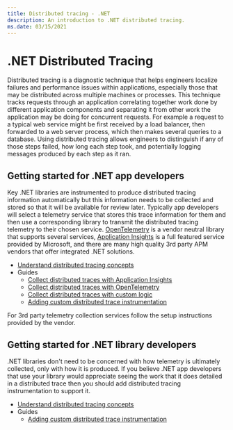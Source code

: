 ```yaml
---
title: Distributed tracing - .NET
description: An introduction to .NET distributed tracing.
ms.date: 03/15/2021
---
```

# .NET Distributed Tracing

Distributed tracing is a diagnostic technique that helps engineers localize failures and
performance issues within applications, especially those that may be distributed across
multiple machines or processes. This technique tracks requests through an application
correlating together work done by different application components and separating it from
other work the application may be doing for concurrent requests. For example a request to a
typical web service might be first received by a load balancer, then forwarded to a web server
process, which then makes several queries to a database. Using distributed tracing allows
engineers to distinguish if any of those steps failed, how long each step took, and potentially
logging messages produced by each step as it ran.

## Getting started for .NET app developers

Key .NET libraries are instrumented to produce distributed tracing information automatically
but this information needs to be collected and stored so that it will be available for review later.
Typically app developers will select a telemetry service that stores this trace information for them and
then use a corresponding library to transmit the distributed tracing telemetry to their chosen
service. [OpenTelemetry](https://github.com/open-telemetry/opentelemetry-dotnet/blob/main/docs/trace/getting-started/README.md)
is a vendor neutral library that supports several services,
[Application Insights](/azure/azure-monitor/app/distributed-tracing)
is a full featured service provided by Microsoft, and there are many high quality 3rd party APM vendors
that offer integrated .NET solutions.

- [Understand distributed tracing concepts](distributed-tracing-concepts.md)
- Guides
  - [Collect distributed traces with Application Insights](distributed-tracing-collection-walkthroughs.md#collect-traces-using-application-insights)
  - [Collect distributed traces with OpenTelemetry](distributed-tracing-collection-walkthroughs.md#collect-traces-using-opentelemetry)
  - [Collect distributed traces with custom logic](distributed-tracing-collection-walkthroughs.md#collect-traces-using-custom-logic)
  - [Adding custom distributed trace instrumentation](distributed-tracing-instrumentation-walkthroughs.md)

For 3rd party telemetry collection services follow the setup instructions provided by the vendor.

## Getting started for .NET library developers

.NET libraries don't need to be concerned with how telemetry is ultimately collected, only
with how it is produced. If you believe .NET app developers that use your library would
appreciate seeing the work that it does detailed in a distributed trace then you should add
distributed tracing instrumentation to support it.

- [Understand distributed tracing concepts](distributed-tracing-concepts.md)
- Guides
  - [Adding custom distributed trace instrumentation](distributed-tracing-instrumentation-walkthroughs.md)
  

